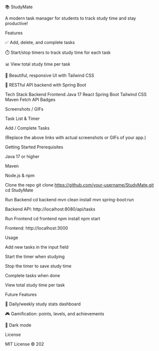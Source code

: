 📚 StudyMate


A modern task manager for students to track study time and stay productive!

Features

✅ Add, delete, and complete tasks

⏱️ Start/stop timers to track study time for each task

📊 View total study time per task

🎨 Beautiful, responsive UI with Tailwind CSS

🔗 RESTful API backend with Spring Boot

Tech Stack
Backend	Frontend
Java 17	React
Spring Boot	Tailwind CSS
Maven	Fetch API
Badges








Screenshots / GIFs

Task List & Timer


Add / Complete Tasks


(Replace the above links with actual screenshots or GIFs of your app.)

Getting Started
Prerequisites

Java 17 or higher

Maven

Node.js & npm

Clone the repo
git clone https://github.com/your-username/StudyMate.git
cd StudyMate

Run Backend
cd backend
mvn clean install
mvn spring-boot:run


Backend API: http://localhost:8080/api/tasks

Run Frontend
cd frontend
npm install
npm start


Frontend: http://localhost:3000

Usage

Add new tasks in the input field

Start the timer when studying

Stop the timer to save study time

Complete tasks when done

View total study time per task

Future Features

📅 Daily/weekly study stats dashboard

🎮 Gamification: points, levels, and achievements

🌙 Dark mode

License

MIT License © 202
